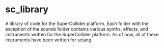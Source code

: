 # sc_library
A library of code for the SuperCollider platform.  Each folder with the exception of the sounds folder contains various synths, effects, and instruments written for the SuperCollider platform.  As of now, all of these instruments have been written for sclang.
